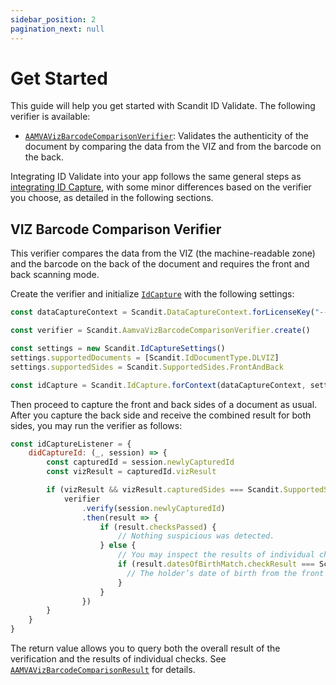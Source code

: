 ```yaml
---
sidebar_position: 2
pagination_next: null
---
```


# Get Started

This guide will help you get started with Scandit ID Validate. The following verifier is available:

* [`AAMVAVizBarcodeComparisonVerifier`](https://docs.scandit.com/data-capture-sdk/capacitor/id-capture/api/aamva-viz-barcode-comparison-verifier.html#class-scandit.datacapture.id.AamvaVizBarcodeComparisonVerifier): Validates the authenticity of the document by comparing the data from the VIZ and from the barcode on the back.

Integrating ID Validate into your app follows the same general steps as [integrating ID Capture](../id-capture/get-started.md), with some minor differences based on the verifier you choose, as detailed in the following sections.

## VIZ Barcode Comparison Verifier

This verifier compares the data from the VIZ (the machine-readable zone) and the barcode on the back of the document and requires the front and back scanning mode.

Create the verifier and initialize [`IdCapture`](https://docs.scandit.com/data-capture-sdk/capacitor/id-capture/api/id-capture.html#class-scandit.datacapture.id.IdCapture) with the following settings:

```javascript
const dataCaptureContext = Scandit.DataCaptureContext.forLicenseKey("-- ENTER YOUR SCANDIT LICENSE KEY HERE --")

const verifier = Scandit.AamvaVizBarcodeComparisonVerifier.create()

const settings = new Scandit.IdCaptureSettings()
settings.supportedDocuments = [Scandit.IdDocumentType.DLVIZ]
settings.supportedSides = Scandit.SupportedSides.FrontAndBack

const idCapture = Scandit.IdCapture.forContext(dataCaptureContext, settings)
```

Then proceed to capture the front and back sides of a document as usual. After you capture the back side and receive the combined result for both sides, you may run the verifier as follows:

```javascript
const idCaptureListener = {
    didCaptureId: (_, session) => {
        const capturedId = session.newlyCapturedId
        const vizResult = capturedId.vizResult

        if (vizResult && vizResult.capturedSides === Scandit.SupportedSides.FrontAndBack) {
            verifier
                .verify(session.newlyCapturedId)
                .then(result => {
                    if (result.checksPassed) {
                        // Nothing suspicious was detected.
                    } else {
                        // You may inspect the results of individual checks, if you wish:
                        if (result.datesOfBirthMatch.checkResult === Scandit.ComparisonCheckResult.Failed) {
                          // The holder’s date of birth from the front side does not match the one encoded in the barcode.
                        }
                    }
                })
        }
    }
}
```

The return value allows you to query both the overall result of the verification and the results of individual checks. See [`AAMVAVizBarcodeComparisonResult`](https://docs.scandit.com/data-capture-sdk/capacitor/id-capture/api/aamva-viz-barcode-comparison-verifier.html#class-scandit.datacapture.id.AamvaVizBarcodeComparisonResult) for details.

<!--
## Barcode Verifier

This verifier analyzes the barcode on the back of the document and works with either single-sided or front and back scanning modes.

Start with creating a capture context and the verifier:

```javascript
const barcodeVerifier = await AamvaBarcodeVerifier.create(dataCaptureContext)
```

Then initialize the desired scanning mode:

```javascript
// Single-sided scanning mode
const settings = new IdCaptureSettings();
settings.supportedDocuments = [IdDocumentType.AAMVABarcode];

const idCapture = await IdCapture.forContext(context, settings);

// Front and back scanning mode
const settings = new IdCaptureSettings();
settings.supportedDocuments = [IdDocumentType.DLVIZ]
settings.supportedSides = SupportedSides.FrontAndBack;

const idCapture = await IdCapture.forContext(dataCaptureContext, settings)
```

Once the capture is complete, trigger the verification process. This process is asynchronous and the result will be delivered once the verification has been completed:

```javascript
didCaptureId: async (idCaptureInstance, session) => {
  const capturedId = session.newlyCapturedId;

  const barcodeVerifier = await SDCId.AamvaBarcodeVerifier.create(dataCaptureContext);
  const result = await barcodeVerifier.verify(capturedId);
  if (result.error) {
    // May happen if the license key does not permit barcode verification.
  } else if (result.allChecksPassed) {
    // Nothing suspicious was detected.
  } else {
    // Document may be fraudulent or tampered with - proceed with caution.
  }
}
```
-->